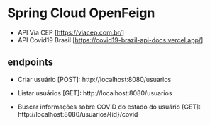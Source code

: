 # Spring Cloud OpenFeign

- API Via CEP [https://viacep.com.br/]
- API Covid19 Brasil [https://covid19-brazil-api-docs.vercel.app/]

## endpoints

- Criar usuário [POST]:
http://localhost:8080/usuarios

- Listar usuários [GET]:
http://localhost:8080/usuarios

- Buscar informações sobre COVID do estado do usuário [GET]:
http://localhost:8080/usuarios/{id}/covid